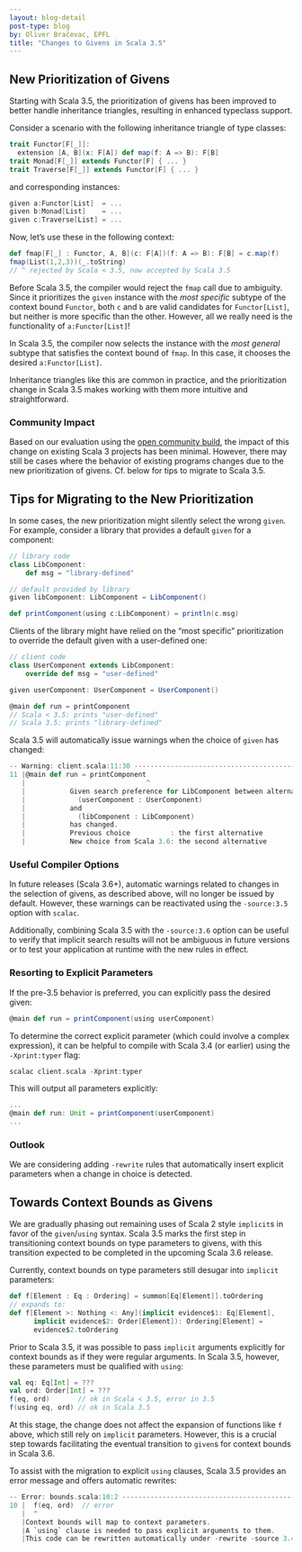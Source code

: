 ```yaml
---
layout: blog-detail
post-type: blog
by: Oliver Bračevac, EPFL
title: "Changes to Givens in Scala 3.5"
---
```


## New Prioritization of Givens

Starting with Scala 3.5, the prioritization of givens has been
improved to better handle inheritance triangles, resulting in enhanced
typeclass support.

Consider a scenario with the following inheritance triangle of type
classes:
```scala
trait Functor[F[_]]:
  extension [A, B](x: F[A]) def map(f: A => B): F[B]
trait Monad[F[_]] extends Functor[F] { ... }
trait Traverse[F[_]] extends Functor[F] { ... }
```
and corresponding instances:
```scala
given a:Functor[List]  = ...
given b:Monad[List]    = ...
given c:Traverse[List] = ...
```
Now, let’s use these in the following context:
```scala
def fmap[F[_] : Functor, A, B](c: F[A])(f: A => B): F[B] = c.map(f)
fmap(List(1,2,3))(_.toString)
// ^ rejected by Scala < 3.5, now accepted by Scala 3.5
```

Before Scala 3.5, the compiler would reject the `fmap` call due to
ambiguity. Since it prioritizes the `given` instance with the _most
specific_ subtype of the context bound `Functor`, both `c` and `b` are
valid candidates for `Functor[List]`, but neither is more specific
than the other. However, all we really need is the functionality of
`a:Functor[List]`!

In Scala 3.5, the compiler now selects the instance with the _most
general_ subtype that satisfies the context bound of `fmap`. In this
case, it chooses the desired `a:Functor[List]`.

Inheritance triangles like this are common in practice, and the
prioritization change in Scala 3.5 makes working with them more
intuitive and straightforward.

### Community Impact

Based on our evaluation using the [open community
build](https://github.com/VirtusLab/community-build3), the impact of
this change on existing Scala 3 projects has been minimal. However,
there may still be cases where the behavior of existing programs
changes due to the new prioritization of givens. Cf. below for
tips to migrate to Scala 3.5.


## Tips for Migrating to the New Prioritization


In some cases, the new prioritization might silently select the wrong
`given`. For example, consider a library that provides a default
`given` for a component:
```scala
// library code
class LibComponent:
    def msg = "library-defined"

// default provided by library
given libComponent: LibComponent = LibComponent()

def printComponent(using c:LibComponent) = println(c.msg)
```

Clients of the library might have relied on the “most specific”
prioritization to override the default given with a user-defined one:
```scala
// client code
class UserComponent extends LibComponent:
    override def msg = "user-defined"

given userComponent: UserComponent = UserComponent()

@main def run = printComponent 
// Scala < 3.5: prints "user-defined"
// Scala 3.5: prints "library-defined"
```

Scala 3.5 will automatically issue
warnings when the choice of `given` has changed:

```scala
-- Warning: client.scala:11:30 ------------------------------------------
11 |@main def run = printComponent
   |                              ^
   |           Given search preference for LibComponent between alternatives
   |             (userComponent : UserComponent)
   |           and
   |             (libComponent : LibComponent)
   |           has changed.
   |           Previous choice          : the first alternative
   |           New choice from Scala 3.6: the second alternative
```


### Useful Compiler Options

In future releases (Scala 3.6+), automatic warnings related to changes
in the selection of givens, as described above, will no longer be
issued by default. However, these warnings can be reactivated using
the `-source:3.5` option with `scalac`.

Additionally, combining Scala 3.5 with the `-source:3.6` option can be
useful to verify that implicit search results will not be ambiguous in
future versions or to test your application at runtime with the new
rules in effect.

### Resorting to Explicit Parameters

If the pre-3.5 behavior is preferred, you can explicitly pass the
desired given:
```scala
@main def run = printComponent(using userComponent)
```

To determine the correct explicit parameter (which could involve a
complex expression), it can be helpful to compile with Scala 3.4 (or
earlier) using the `-Xprint:typer` flag:
```scala
scalac client.scala -Xprint:typer
```
This will output all parameters explicitly:
```scala
...
@main def run: Unit = printComponent(userComponent)
...
```

### Outlook

We are considering adding `-rewrite` rules that automatically insert
explicit parameters when a change in choice is detected.


## Towards Context Bounds as Givens

We are gradually phasing out remaining uses of Scala 2 style
`implicit`s in favor of the `given`/`using` syntax.  Scala 3.5 marks
the first step in transitioning context bounds on type parameters to
givens, with this transition expected to be completed in the upcoming
Scala 3.6 release.

Currently, context bounds on type parameters still desugar into
`implicit` parameters:

```scala
def f[Element : Eq : Ordering] = summon[Eq[Element]].toOrdering 
// expands to:
def f[Element >: Nothing <: Any](implicit evidence$1: Eq[Element],
      implicit evidence$2: Order[Element]): Ordering[Element] =
      evidence$2.toOrdering
```

Prior to Scala 3.5, it was possible to pass `implicit` arguments
explicitly for context bounds as if they were regular arguments. In
Scala 3.5, however, these parameters must be qualified with `using`:

```scala
val eq: Eq[Int] = ???
val ord: Order[Int] = ???
f(eq, ord)       // ok in Scala < 3.5, error in 3.5
f(using eq, ord) // ok in Scala 3.5
```

At this stage, the change does not affect the expansion of functions
like `f` above, which still rely on `implicit` parameters. However,
this is a crucial step towards facilitating the eventual transition to
`given`s for context bounds in Scala 3.6.

To assist with the migration to explicit `using` clauses, Scala 3.5
provides an error message and offers automatic rewrites:

```scala
-- Error: bounds.scala:10:2 ----------------------------------------------
10 |  f(eq, ord)  // error
   |  ^
   |Context bounds will map to context parameters.
   |A `using` clause is needed to pass explicit arguments to them.
   |This code can be rewritten automatically under -rewrite -source 3.4-migration.
```

